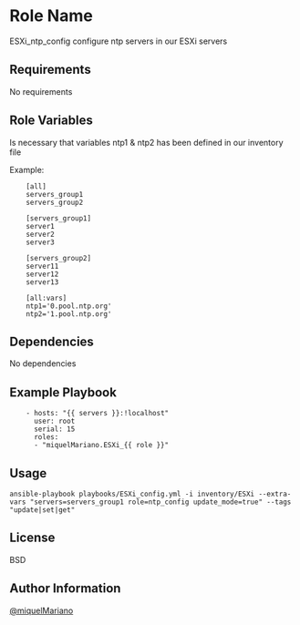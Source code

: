 Role Name
=========

ESXi_ntp_config configure ntp servers in our ESXi servers

Requirements
------------

No requirements

Role Variables
--------------

Is necessary that variables ntp1 & ntp2 has been defined in our inventory file

Example:

		[all]
		servers_group1
		servers_group2

		[servers_group1]
		server1
		server2
		server3

		[servers_group2]
		server11
		server12
		server13

		[all:vars]
		ntp1='0.pool.ntp.org'
		ntp2='1.pool.ntp.org'

Dependencies
------------

No dependencies

Example Playbook
----------------

		- hosts: "{{ servers }}:!localhost"
  		  user: root
  		  serial: 15
 		  roles:
 		  - "miquelMariano.ESXi_{{ role }}"

Usage
------

`ansible-playbook playbooks/ESXi_config.yml -i inventory/ESXi --extra-vars "servers=servers_group1 role=ntp_config update_mode=true" --tags "update|set|get"`


License
-------

BSD

Author Information
------------------

[@miquelMariano](https://twitter.com/miquelMariano)

